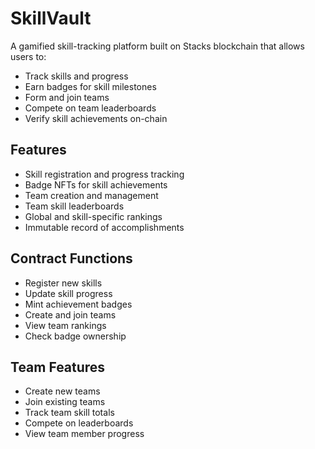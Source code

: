 # SkillVault

A gamified skill-tracking platform built on Stacks blockchain that allows users to:
- Track skills and progress
- Earn badges for skill milestones  
- Form and join teams
- Compete on team leaderboards
- Verify skill achievements on-chain

## Features
- Skill registration and progress tracking
- Badge NFTs for skill achievements 
- Team creation and management
- Team skill leaderboards
- Global and skill-specific rankings
- Immutable record of accomplishments

## Contract Functions
- Register new skills
- Update skill progress
- Mint achievement badges
- Create and join teams
- View team rankings
- Check badge ownership

## Team Features
- Create new teams
- Join existing teams
- Track team skill totals
- Compete on leaderboards
- View team member progress
